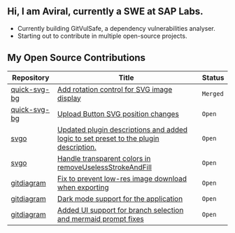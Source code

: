 ## Hi, I am Aviral, currently a SWE at SAP Labs.
 - Currently building GitVulSafe, a dependency vulnerabilities analyser.
 - Starting out to contribute in multiple open-source projects.

## My Open Source Contributions
<!--START_SECTION:external_prs-->

| Repository | Title | Status |
|-------------|--------|---------------|
| [quick-svg-bg](https://github.com/quick-svg-bg) | [Add rotation control for SVG image display](https://github.com/Davis-Media/quick-svg-bg/pull/4) | `Merged` |
| [quick-svg-bg](https://github.com/quick-svg-bg) | [Upload Button SVG position changes](https://github.com/Davis-Media/quick-svg-bg/pull/6) | `Open` |
| [svgo](https://github.com/svgo) | [Updated plugin descriptions and added logic to set preset to the plugin description.](https://github.com/svg/svgo/pull/2174) | `Open` |
| [svgo](https://github.com/svgo) | [Handle transparent colors in removeUselessStrokeAndFill](https://github.com/svg/svgo/pull/2173) | `Open` |
| [gitdiagram](https://github.com/gitdiagram) | [Fix to prevent low-res image download when exporting](https://github.com/ahmedkhaleel2004/gitdiagram/pull/130) | `Open` |
| [gitdiagram](https://github.com/gitdiagram) | [Dark mode support for the application](https://github.com/ahmedkhaleel2004/gitdiagram/pull/117) | `Open` |
| [gitdiagram](https://github.com/gitdiagram) | [Added UI support for branch selection and mermaid prompt fixes](https://github.com/ahmedkhaleel2004/gitdiagram/pull/116) | `Open` |

<!--END_SECTION:external_prs-->
